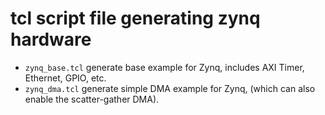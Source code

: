 # tcl script file generating zynq hardware

- `zynq_base.tcl` generate base example for Zynq, includes AXI Timer, Ethernet, GPIO, etc.
- `zynq_dma.tcl` generate simple DMA example for Zynq, (which can also enable the scatter-gather DMA).


